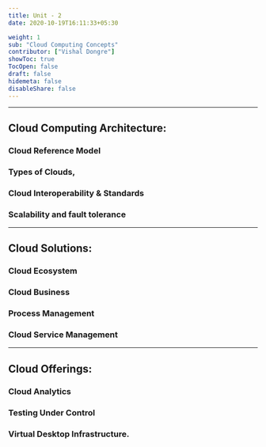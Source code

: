 ```yaml
---
title: Unit - 2
date: 2020-10-19T16:11:33+05:30

weight: 1
sub: "Cloud Computing Concepts"
contributor: ["Vishal Dongre"]
showToc: true
TocOpen: false
draft: false
hidemeta: false
disableShare: false
---
```


---

## Cloud Computing Architecture:

### Cloud Reference Model

### Types of Clouds,

### Cloud Interoperability & Standards

### Scalability and fault tolerance

---

## Cloud Solutions:

### Cloud Ecosystem

### Cloud Business

### Process Management

### Cloud Service Management

---

## Cloud Offerings:

### Cloud Analytics

### Testing Under Control

### Virtual Desktop Infrastructure.
